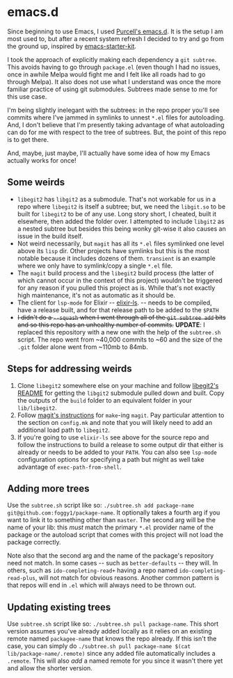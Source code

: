 # emacs.d

Since beginning to use Emacs, I used [Purcell's emacs.d](https://github.com/purcell/emacs.d). It is the setup I am most used to, but after a recent system refresh I decided to try and go from the ground up, inspired by [emacs-starter-kit](https://github.com/technomancy/emacs-starter-kit).

I took the approach of explicitly making each dependency a `git subtree`. This avoids having to go through `package.el` (even though I had no issues, once in awhile Melpa would fight me and I felt like all roads had to go through Melpa). It also does not use what I understand was once the more familiar practice of using git submodules. Subtrees made sense to me for this use case.

I'm being slightly inelegant with the subtrees: in the repo proper you'll see commits where I've jammed in symlinks to unnest `*.el` files for autoloading. And, I don't believe that I'm presently taking advantage of what autoloading can do for me with respect to the tree of subtrees. But, the point of this repo is to get there.

And, maybe, just maybe, I'll actually have some idea of how my Emacs actually works for once!

## Some weirds

* `libegit2` has `libgit2` as a submodule. That's not workable for us in a repo where `libegit2` is itself a subtree; but, we need the `libgit.so` to be built for `libegit2` to be of any use. Long story short, I cheated, built it elsewhere, then added the folder over. I attempted to include `libgit2` as a nested subtree but besides this being wonky git-wise it also causes an issue in the build itself.
* Not weird necessarily, but `magit` has all its `*.el` files symlinked one level above its `lisp` dir. Other projects have symlinks but this is the most notable because it includes dozens of them. `transient` is an example where we only have to symlink/copy a single `*.el` file.
* The `magit` build process and the `libegit2` build process (the latter of which cannot occur in the context of this project) wouldn't be triggered for any reason if you pulled this project as is. While that's not exactly high maintenance, it's not as automatic as it should be.
* The client for `lsp-mode` for Elixir -- [elixir-ls](git@github.com:JakeBecker/elixir-ls.git). -- needs to be compiled, have a release built, and for that release path to be added to the `$PATH`
* ~~I didn't do a `--squash` when I went through all of the `git subtree add` bits and so this repo has an unhealthy number of commits.~~ **UPDATE**: I replaced this repository with a new one with the help of the `subtree.sh` script. The repo went from ~40,000 commits to ~60 and the size of the `.git` folder alone went from ~110mb to 84mb.

## Steps for addressing weirds

1. Clone `libegit2` somewhere else on your machine and follow [libegit2's README](https://github.com/magit/libegit2) for getting the `libgit2` submodule pulled down and built. Copy the outputs of the `build` folder to an equivalent folder in your `lib/libegit2`.
1. Follow [magit's instructions](https://magit.vc/manual/magit/Installing-from-the-Git-Repository.html#Installing-from-the-Git-Repository) for `make`-ing `magit`. Pay particular attention to the section on `config.mk` and note that you will likely need to add an additional load path to `libegit2`.
1. If you're going to use `elixir-ls` see above for the source repo and follow the instructions to build a release to some output dir that either is already or needs to be added to your `PATH`. You can also see `lsp-mode` configuration options for specifying a path but might as well take advantage of `exec-path-from-shell`.


## Adding more trees
Use the `subtree.sh` script like so: `./subtree.sh add package-name git@github.com:foggy1/package-name`. It optionally takes a fourth arg if you want to link it to something other than `master`. The second arg will be the name of your lib: this _must_ match the primary `*.el` provider name of the package  or the autoload script that comes with this project will not load the package correctly.

Note also that the second arg and the name of the package's repository need not match. In some cases -- such as `better-defaults` -- they will. In others, such as `ido-completing-read+` having a repo named `ido-completing-read-plus`, will not match for obvious reasons. Another common pattern is that repos will end in `.el` which will always need to be thrown out.

## Updating existing trees
Use `subtree.sh` script like so: `./subtree.sh pull package-name`. This short version assumes you've already added locally as it relies on an existing remote named `packagee-name` that knows the repo already. If this isn't the case, you can simply do `./subtree.sh pull package-name $(cat lib/package-name/.remote)` since any added file automatically includes a `.remote`. This will also _add_ a named remote for you since it wasn't there yet and allow the shorter version.

